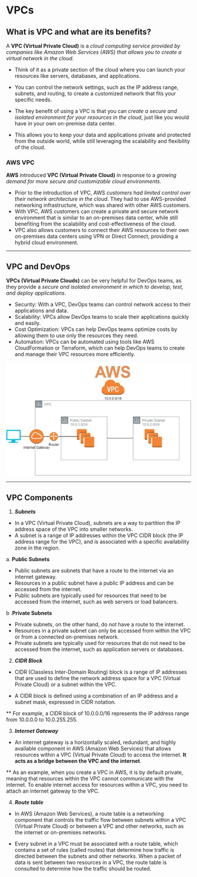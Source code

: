 # VPCs

## What is VPC and what are its benefits?

A **VPC (Virtual Private Cloud)** is a *cloud computing service provided by companies like Amazon Web Services (AWS) that allows you to create a virtual network in the cloud*.

- Think of it as a private section of the cloud where you can launch your resources like servers, databases, and applications. 
- You can control the network settings, such as the IP address range, subnets, and routing, to create a customized network that fits your specific needs.

- The key benefit of using a VPC is that you can *create a secure and isolated environment for your resources in the cloud*, just like you would have in your own on-premise data center. 
- This allows you to keep your data and applications private and protected from the outside world, while still leveraging the scalability and flexibility of the cloud.

### AWS VPC

**AWS** introduced **VPC (Virtual Private Cloud)** in response to a *growing demand for more secure and customizable cloud environments*. 
- Prior to the introduction of VPC, AWS *customers had limited control over their network architecture in the cloud*. They had to use AWS-provided networking infrastructure, which was shared with other AWS customers.
- With VPC, AWS customers can create a private and secure network environment that is similar to an on-premises data center, while still benefiting from the scalability and cost-effectiveness of the cloud. 
- VPC also allows customers to connect their AWS resources to their own on-premises data centers using VPN or Direct Connect, providing a hybrid cloud environment.
---

## VPC and DevOps

**VPCs (Virtual Private Clouds)** can be very helpful for DevOps teams, as they provide a *secure and isolated environment in which to develop, test, and deploy applications*.

- Security: With a VPC, DevOps teams can control network access to their applications and data.
- Scalability: VPCs allow DevOps teams to scale their applications quickly and easily.
- Cost Optimization: VPCs can help DevOps teams optimize costs by allowing them to use only the resources they need. 
- Automation: VPCs can be automated using tools like AWS CloudFormation or Terraform, which can help DevOps teams to create and manage their VPC resources more efficiently.

![](images/vcp.jpeg)

---

## VPC Components

1. ***Subnets*** 
- In a VPC (Virtual Private Cloud), subnets are a way to partition the IP address space of the VPC into smaller networks. 
- A subnet is a range of IP addresses within the VPC CIDR block (the IP address range for the VPC), and is associated with a specific availability zone in the region.

a. **Public Subnets**
- Public subnets are subnets that have a route to the internet via an internet gateway. 
- Resources in a public subnet have a public IP address and can be accessed from the internet. 
- Public subnets are typically used for resources that need to be accessed from the internet, such as web servers or load balancers.

b .**Private Subnets**
- Private subnets, on the other hand, do not have a route to the internet.
- Resources in a private subnet can only be accessed from within the VPC or from a connected on-premises network.
- Private subnets are typically used for resources that do not need to be accessed from the internet, such as application servers or databases.

2. ***CIDR Block***
- CIDR (Classless Inter-Domain Routing) block is a range of IP addresses that are used to define the network address space for a VPC (Virtual Private Cloud) or a subnet within the VPC.

- A CIDR block is defined using a combination of an IP address and a subnet mask, expressed in CIDR notation.

** For example, a CIDR block of 10.0.0.0/16 represents the IP address range from 10.0.0.0 to 10.0.255.255.

3. ***Internet Gateway***
- An internet gateway is a horizontally scaled, redundant, and highly available component in AWS (Amazon Web Services) that allows resources within a VPC (Virtual Private Cloud) to access the internet. **It acts as a bridge between the VPC and the internet**.

** As an example, when you create a VPC in AWS, it is by default private, meaning that resources within the VPC cannot communicate with the internet. To enable internet access for resources within a VPC, you need to attach an internet gateway to the VPC.

4. ***Route table***
- In AWS (Amazon Web Services), a route table is a networking component that controls the traffic flow between subnets within a VPC (Virtual Private Cloud) or between a VPC and other networks, such as the internet or on-premises networks.

- Every subnet in a VPC must be associated with a route table, which contains a set of rules (called routes) that determine how traffic is directed between the subnets and other networks. When a packet of data is sent between two resources in a VPC, the route table is consulted to determine how the traffic should be routed.
